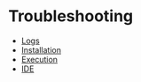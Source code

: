 # Troubleshooting
* [Logs](logs.md)
* [Installation](installation.md)
* [Execution](execution.md)
* [IDE](intellij.md)
